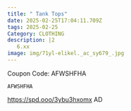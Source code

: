 ```yaml
---
title: " Tank Tops"
date: 2025-02-25T17:04:11.709Z
tags: 2025-02-25
Category: CLOTHING
description: |2
   6.xx
image: img/71yl-elikel._ac_sy679_.jpg
---
```

C﻿oupon Code: AFWSHFHA

<pre class="language-javascript"><code

class="language-javascript">AFWSHFHA</code></pre>

https://spd.ooo/3ybu3hxomx
AD